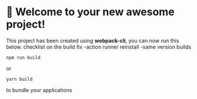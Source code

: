 # 🚀 Welcome to your new awesome project!

This project has been created using **webpack-cli**, you can now run this below.
checklist on the build fix
-action runner reinstall
-same version builds


```
npm run build
```

or

```
yarn build
```

to bundle your applications

